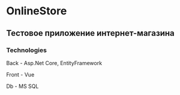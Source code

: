 # OnlineStore
## Тестовое приложение интернет-магазина

### Technologies
Back - Asp.Net Core, EntityFramework

Front - Vue

Db - MS SQL
